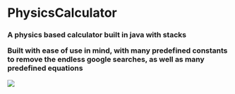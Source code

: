 # PhysicsCalculator
<h3>A physics based calculator built in java with stacks


<p> Built with ease of use in mind, with many predefined constants to remove the endless google searches, as well as many predefined equations 

![](https://media.tenor.com/XY_bPdFqJAoAAAAd/pov-pov-physics.gif)